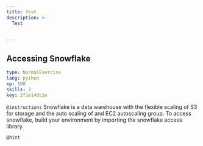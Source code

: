 ```yaml
---
title: Test
description: >-
  Test


---
```

## Accessing Snowflake

```yaml
type: NormalExercise
lang: python
xp: 100
skills: 2
key: 2f1e14dc1e
```



`@instructions`
Snowflake is a data warehouse with the flexible scaling of S3 for storage and the auto scaling of and EC2 autoscaling group.  To access snowflake, build your environment by importing the snowflake access library.

`@hint`








